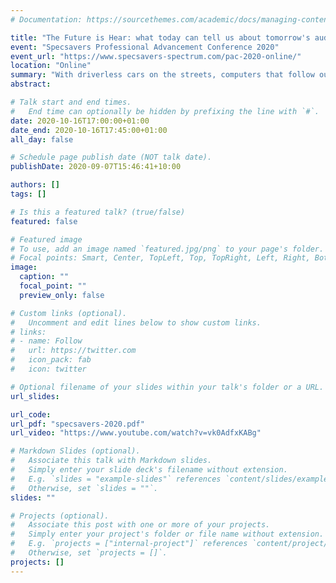 ```yaml
---
# Documentation: https://sourcethemes.com/academic/docs/managing-content/

title: "The Future is Hear: what today can tell us about tomorrow's audiology"
event: "Specsavers Professional Advancement Conference 2020"
event_url: "https://www.specsavers-spectrum.com/pac-2020-online/"
location: "Online"
summary: "With driverless cars on the streets, computers that follow our voice commands, and robots performing brain surgery, some days it can feel like we are living in the future. However, the world of the modern audiologist &ndash; a patient pressing a button when they hear a beep and wearing an amplifier on their ear &ndash; would not be unfamiliar to audiologists of fifty years ago.\n\nWith more and more people living with hearing difficulties every year, researchers, futurists, and technological entrepreneurs are all searching for the next big &ldquo;disruptor&rdquo; in audiological practice. But where are they looking? What are they finding? And in another fifty years, will audiology still be as familiar to us?"
abstract:

# Talk start and end times.
#   End time can optionally be hidden by prefixing the line with `#`.
date: 2020-10-16T17:00:00+01:00
date_end: 2020-10-16T17:45:00+01:00
all_day: false

# Schedule page publish date (NOT talk date).
publishDate: 2020-09-07T15:46:41+10:00

authors: []
tags: []

# Is this a featured talk? (true/false)
featured: false

# Featured image
# To use, add an image named `featured.jpg/png` to your page's folder. 
# Focal points: Smart, Center, TopLeft, Top, TopRight, Left, Right, BottomLeft, Bottom, BottomRight.
image:
  caption: ""
  focal_point: ""
  preview_only: false

# Custom links (optional).
#   Uncomment and edit lines below to show custom links.
# links:
# - name: Follow
#   url: https://twitter.com
#   icon_pack: fab
#   icon: twitter

# Optional filename of your slides within your talk's folder or a URL.
url_slides:

url_code:
url_pdf: "specsavers-2020.pdf"
url_video: "https://www.youtube.com/watch?v=vk0AdfxKABg"

# Markdown Slides (optional).
#   Associate this talk with Markdown slides.
#   Simply enter your slide deck's filename without extension.
#   E.g. `slides = "example-slides"` references `content/slides/example-slides.md`.
#   Otherwise, set `slides = ""`.
slides: ""

# Projects (optional).
#   Associate this post with one or more of your projects.
#   Simply enter your project's folder or file name without extension.
#   E.g. `projects = ["internal-project"]` references `content/project/deep-learning/index.md`.
#   Otherwise, set `projects = []`.
projects: []
---
```

